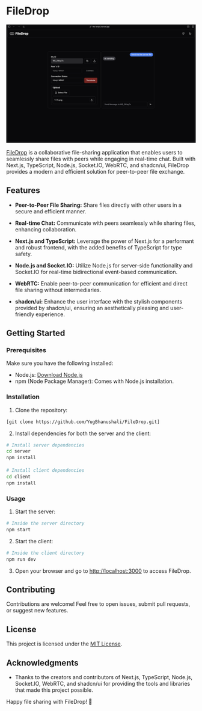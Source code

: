 # FileDrop


![ZipURL](./client/public/filedrop-demo.png)

[FileDrop](https://file-drops.vercel.app/) is a collaborative file-sharing application that enables users to seamlessly share files with peers while engaging in real-time chat. Built with Next.js, TypeScript, Node.js, Socket.IO, WebRTC, and shadcn/ui, FileDrop provides a modern and efficient solution for peer-to-peer file exchange.

## Features

- **Peer-to-Peer File Sharing:** Share files directly with other users in a secure and efficient manner.

- **Real-time Chat:** Communicate with peers seamlessly while sharing files, enhancing collaboration.

- **Next.js and TypeScript:** Leverage the power of Next.js for a performant and robust frontend, with the added benefits of TypeScript for type safety.

- **Node.js and Socket.IO:** Utilize Node.js for server-side functionality and Socket.IO for real-time bidirectional event-based communication.

- **WebRTC:** Enable peer-to-peer communication for efficient and direct file sharing without intermediaries.

- **shadcn/ui:** Enhance the user interface with the stylish components provided by shadcn/ui, ensuring an aesthetically pleasing and user-friendly experience.

## Getting Started

### Prerequisites

Make sure you have the following installed:

- Node.js: [Download Node.js](https://nodejs.org/)
- npm (Node Package Manager): Comes with Node.js installation.

### Installation

1. Clone the repository:

```bash
[git clone https://github.com/YugBhanushali/FileDrop.git]
```

2. Install dependencies for both the server and the client:

```bash
# Install server dependencies
cd server
npm install

# Install client dependencies
cd client
npm install
```

### Usage

1. Start the server:

```bash
# Inside the server directory
npm start
```

2. Start the client:

```bash
# Inside the client directory
npm run dev
```

3. Open your browser and go to [http://localhost:3000](http://localhost:3000) to access FileDrop.

## Contributing

Contributions are welcome! Feel free to open issues, submit pull requests, or suggest new features.

## License

This project is licensed under the [MIT License](LICENSE).

## Acknowledgments

- Thanks to the creators and contributors of Next.js, TypeScript, Node.js, Socket.IO, WebRTC, and shadcn/ui for providing the tools and libraries that made this project possible.

Happy file sharing with FileDrop! 🚀
